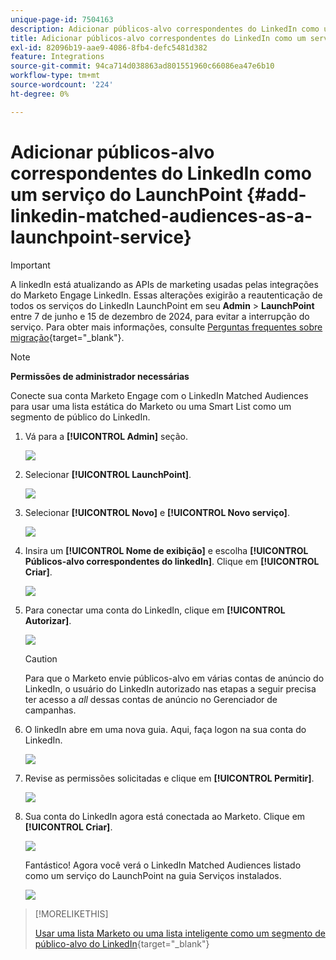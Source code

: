 ```yaml
---
unique-page-id: 7504163
description: Adicionar públicos-alvo correspondentes do LinkedIn como um serviço do LaunchPoint - Documentação do Marketo - Documentação do produto
title: Adicionar públicos-alvo correspondentes do LinkedIn como um serviço do LaunchPoint
exl-id: 82096b19-aae9-4086-8fb4-defc5481d382
feature: Integrations
source-git-commit: 94ca714d038863ad801551960c66086ea47e6b10
workflow-type: tm+mt
source-wordcount: '224'
ht-degree: 0%

---
```


# Adicionar públicos-alvo correspondentes do LinkedIn como um serviço do LaunchPoint {#add-linkedin-matched-audiences-as-a-launchpoint-service}

>[!IMPORTANT]
>
>A linkedIn está atualizando as APIs de marketing usadas pelas integrações do Marketo Engage LinkedIn. Essas alterações exigirão a reautenticação de todos os serviços do LinkedIn LaunchPoint em seu **Admin** > **LaunchPoint** entre 7 de junho e 15 de dezembro de 2024, para evitar a interrupção do serviço. Para obter mais informações, consulte [Perguntas frequentes sobre migração](https://nation.marketo.com/t5/employee-blogs/linkedin-re-authentication-required/ba-p/347794){target="_blank"}.

>[!NOTE]
>
>**Permissões de administrador necessárias**

Conecte sua conta Marketo Engage com o LinkedIn Matched Audiences para usar uma lista estática do Marketo ou uma Smart List como um segmento de público do LinkedIn.

1. Vá para a **[!UICONTROL Admin]** seção.

   ![](assets/admin.png)

1. Selecionar **[!UICONTROL LaunchPoint]**.

   ![](assets/image2014-12-5-14-3a35-3a27.png)

1. Selecionar **[!UICONTROL Novo]** e **[!UICONTROL Novo serviço]**.

   ![](assets/image2014-12-5-14-3a37-3a33.png)

1. Insira um **[!UICONTROL Nome de exibição]** e escolha **[!UICONTROL Públicos-alvo correspondentes do linkedIn]**. Clique em **[!UICONTROL Criar]**.

   ![](assets/image2018-2-23-14-3a25-3a39.png)

1. Para conectar uma conta do LinkedIn, clique em **[!UICONTROL Autorizar]**.

   ![](assets/authorizeaccount.png)

   >[!CAUTION]
   >
   >Para que o Marketo envie públicos-alvo em várias contas de anúncio do LinkedIn, o usuário do LinkedIn autorizado nas etapas a seguir precisa ter acesso a *all* dessas contas de anúncio no Gerenciador de campanhas.

1. O linkedIn abre em uma nova guia. Aqui, faça logon na sua conta do LinkedIn.

   ![](assets/image2018-2-23-14-3a32-3a20.png)

1. Revise as permissões solicitadas e clique em **[!UICONTROL Permitir]**.

   ![](assets/li-permissions.png)

1. Sua conta do LinkedIn agora está conectada ao Marketo. Clique em **[!UICONTROL Criar]**.

   ![](assets/image2018-2-23-14-3a35-3a55.png)

   Fantástico! Agora você verá o LinkedIn Matched Audiences listado como um serviço do LaunchPoint na guia Serviços instalados.

   ![](assets/bartholomew2.png)

>[!MORELIKETHIS]
>
>[Usar uma lista Marketo ou uma lista inteligente como um segmento de público-alvo do LinkedIn](/help/marketo/product-docs/demand-generation/social/social-functions/use-a-marketo-list-or-smart-list-as-a-linkedin-audience-segment.md){target="_blank"}
